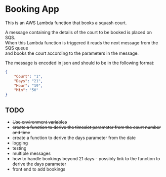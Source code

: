 # Booking App

This is an AWS Lambda function that books a squash court.

A message containing the details of the court to be booked is placed on SQS.  
When this Lambda function is triggered it reads the next message from the SQS queue  
and books the court according to the parameters in the message.

The message is encoded in json and should to be in the following format:

```json
{
    "Court": "1",
    "Days": "21",
    "Hour": "19",
    "Min": "50"
}
```

## TODO
* ~~Use environment variables~~
* ~~create a function to derive the timeslot parameter from the court number and time~~
* create a function to derive the days parameter from the date
* logging
* testing
* multiple messages
* how to handle bookings beyond 21 days - possibly link to the function to derive the days parameter
* front end to add bookings
